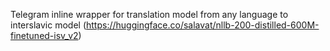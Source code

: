 Telegram inline wrapper for translation model from any language to interslavic model (https://huggingface.co/salavat/nllb-200-distilled-600M-finetuned-isv_v2)

